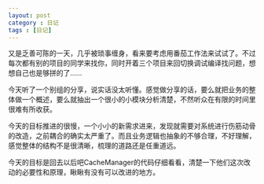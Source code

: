```yaml
---
layout: post
category : 日记
tags : [日记]
---
```

又是乏善可陈的一天，几乎被琐事缠身，看来要考虑用番茄工作法来试试了。不过每次都有别的项目的同学来找你，同时开着三个项目来回切换调试编译找问题，想想自己也是够拼的了……

今天听了一个别组的分享，说实话没太听懂。感觉做分享的话，要么就把业务的整体做一个概述，要么就抽出一个很小的小模块分析清楚，不然听众在有限的时间里很难有所收获。

今天的目标推进的很慢，一个小小的新需求进来，发现就需要对系统进行伤筋动骨的改造，之前耦合的确实太严重了。而且业务逻辑也抽象的不够合理，不好理解，感觉整体的结构不是很清晰，梳理的道路还是任重道远。

今天的目标是回去以后吧CacheManager的代码仔细看看，清楚一下他们这次改动的必要性和原理，瞅瞅有没有可以改进的地方。
